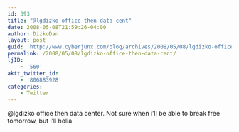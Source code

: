 ```yaml
---
id: 393
title: "@lgdizko office then data cent"
date: 2008-05-08T21:59:26-04:00
author: DizkoDan
layout: post
guid: 'http://www.cyberjunx.com/blog/archives/2008/05/08/lgdizko-office-then-data-cent/'
permalink: /2008/05/08/lgdizko-office-then-data-cent/
ljID:
    - '560'
aktt_twitter_id:
    - '806883928'
categories:
    - Twitter
---
```


@lgdizko office then data center. Not sure when i’ll be able to break free tomorrow, but i’ll holla
